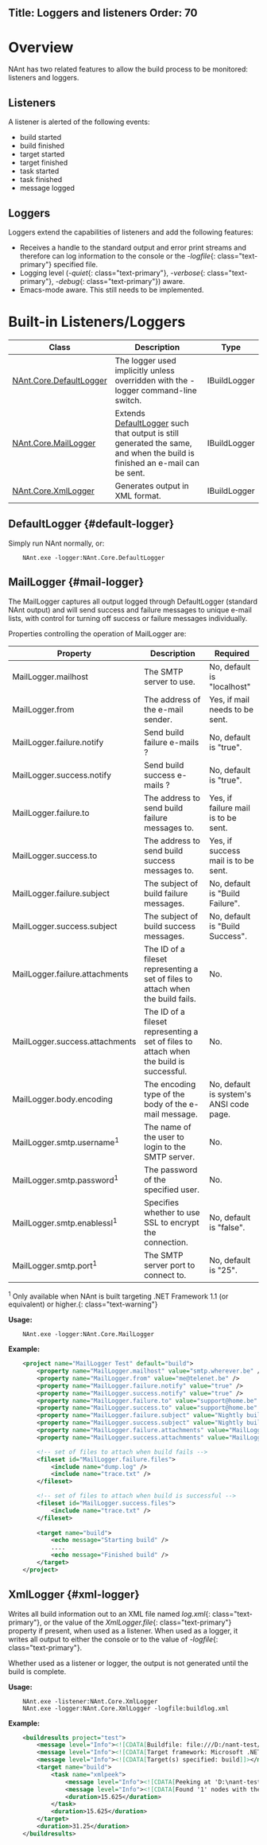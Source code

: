 Title: Loggers and listeners
Order: 70
---

# Overview

NAnt has two related features to allow the build process to be monitored: listeners and loggers.

## Listeners

A listener is alerted of the following events:
* build started
* build finished
* target started
* target finished
* task started
* task finished
* message logged

## Loggers

Loggers extend the capabilities of listeners and add the following features:
* Receives a handle to the standard output and error print streams and therefore can log information to the console or the *-logfile*{: class="text-primary"} specified file.
* Logging level (*-quiet*{: class="text-primary"}, *-verbose*{: class="text-primary"}, *-debug*{: class="text-primary"}) aware.
* Emacs-mode aware. This still needs to be implemented.

# Built-in Listeners/Loggers

| Class                   |                              Description                                                                                                                                                                     |                              Type |
|-------------------------|--------------------------------------------------------------------------------------------------------------------------------------------------------------------------------------------------------------|-----------------------------------|
| [NAnt.Core.DefaultLogger](#defaultlogger) |                              The logger used implicitly unless overridden with the -logger command-line                              switch.                                                                 | IBuildLogger                      |
| [NAnt.Core.MailLogger](#maillogger)    |                              Extends [DefaultLogger](#defaultlogger) such that output is still                              generated the same, and when the build is finished an e-mail can be sent.                          | IBuildLogger                      |
| [NAnt.Core.XmlLogger](#xmllogger)     |                              Generates output in XML format.                                                                                                                                                 | IBuildLogger                      |


## DefaultLogger {#default-logger}

Simply run NAnt normally, or:
```
    NAnt.exe -logger:NAnt.Core.DefaultLogger
```


## MailLogger {#mail-logger}

The MailLogger captures all output logged through DefaultLogger (standard NAnt output) and will send success and failure messages to unique e-mail lists, with control for turning off success or failure messages individually.

Properties controlling the operation of MailLogger are:

| Property                       |                              Description                                                |                              Required   |
|--------------------------------|-----------------------------------------------------------------------------------------|-----------------------------------------|
| MailLogger.mailhost            | The SMTP server to use.                                                                 | No, default is "localhost"              |
| MailLogger.from                | The address of the e-mail sender.                                                       | Yes, if mail needs to be sent.          |
| MailLogger.failure.notify      | Send build failure e-mails ?                                                            | No, default is "true".                  |
| MailLogger.success.notify      | Send build success e-mails ?                                                            | No, default is "true".                  |
| MailLogger.failure.to          | The address to send build failure messages to.                                          | Yes, if failure mail is to be sent.     |
| MailLogger.success.to          | The address to send build success messages to.                                          | Yes, if success mail is to be sent.     |
| MailLogger.failure.subject     | The subject of build failure messages.                                                  | No, default is "Build Failure".         |
| MailLogger.success.subject     | The subject of build success messages.                                                  | No, default is "Build Success".         |
| MailLogger.failure.attachments | The ID of a fileset representing a set of files to attach when the build fails.         | No.                                     |
| MailLogger.success.attachments | The ID of a fileset representing a set of files to attach when the build is successful. | No.                                     |
| MailLogger.body.encoding       | The encoding type of the body of the e-mail message.                                    | No, default is system's ANSI code page. |
| MailLogger.smtp.username<sup>1</sup>      | The name of the user to login to the SMTP server.                                       | No.                                     |
| MailLogger.smtp.password<sup>1</sup>      | The password of the specified user.                                                     | No.                                     |
| MailLogger.smtp.enablessl<sup>1</sup>     | Specifies whether to use SSL to encrypt the connection.                                 | No, default is "false".                 |
| MailLogger.smtp.port<sup>1</sup>          | The SMTP server port to connect to.                                                     | No, default is "25".                    |

<sup>1</sup> Only available when NAnt is built targeting .NET Framework 1.1 (or equivalent) or higher.{: class="text-warning"}
    

**Usage:**
```
    NAnt.exe -logger:NAnt.Core.MailLogger
```

**Example:**
```xml
    <project name="MailLogger Test" default="build">
        <property name="MailLogger.mailhost" value="smtp.wherever.be" />
        <property name="MailLogger.from" value="me@telenet.be" />
        <property name="MailLogger.failure.notify" value="true" />
        <property name="MailLogger.success.notify" value="true" />
        <property name="MailLogger.failure.to" value="support@home.be" />
        <property name="MailLogger.success.to" value="support@home.be" />
        <property name="MailLogger.failure.subject" value="Nightly build failure !" />
        <property name="MailLogger.success.subject" value="Nightly build successful" />
        <property name="MailLogger.failure.attachments" value="MailLogger.failure.files" />
        <property name="MailLogger.success.attachments" value="MailLogger.success.files" />

        <!-- set of files to attach when build fails -->
        <fileset id="MailLogger.failure.files">
            <include name="dump.log" />
            <include name="trace.txt" />
        </fileset>

        <!-- set of files to attach when build is successful -->
        <fileset id="MailLogger.success.files">
            <include name="trace.txt" />
        </fileset>
    
        <target name="build">
            <echo message="Starting build" />
            ....
            <echo message="Finished build" />
        </target>
    </project>
```       

## XmlLogger {#xml-logger}

Writes all build information out to an XML file named *log.xml*{: class="text-primary"}, or the value of the *XmlLogger.file*{: class="text-primary"} property if present, when used as a listener. When used as a logger, it writes all output to either the console or to the value of *-logfile*{: class="text-primary"}.

Whether used as a listener or logger, the output is not generated until the build is complete.

**Usage:**
```
    NAnt.exe -listener:NAnt.Core.XmlLogger
    NAnt.exe -logger:NAnt.Core.XmlLogger -logfile:buildlog.xml
```

**Example:**
```xml
    <buildresults project="test">
        <message level="Info"><![CDATA[Buildfile: file:///D:/nant-test/xmlpeek/default.build]]></message>
        <message level="Info"><![CDATA[Target framework: Microsoft .NET Framework 1.1]]></message>
        <message level="Info"><![CDATA[Target(s) specified: build]]></message>
        <target name="build">
            <task name="xmlpeek">
                <message level="Info"><![CDATA[Peeking at 'D:\nant-test\xmlpeek\input.xml' with XPath expression 'x:parameters/x:param'.]]></message>
                <message level="Info"><![CDATA[Found '1' nodes with the XPath expression 'x:parameters/x:param'.]]></message>
                <duration>15.625</duration>
            </task>
            <duration>15.625</duration>
        </target>
        <duration>31.25</duration>
    </buildresults>
```    

